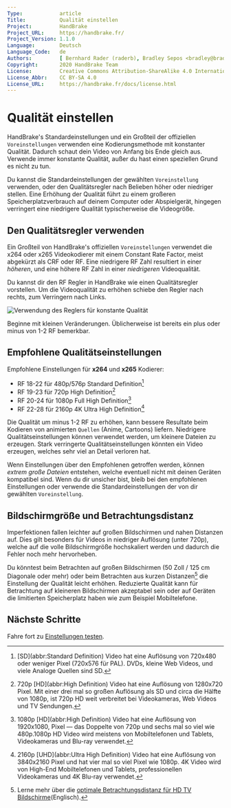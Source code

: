 ```yaml
---
Type:            article
Title:           Qualität einstellen
Project:         HandBrake
Project_URL:     https://handbrake.fr/
Project_Version: 1.1.0
Language:        Deutsch
Language_Code:   de
Authors:         [ Bernhard Rader (raderb), Bradley Sepos <bradley@bradleysepos.com> (BradleyS) ]
Copyright:       2020 HandBrake Team
License:         Creative Commons Attribution-ShareAlike 4.0 International
License_Abbr:    CC BY-SA 4.0
License_URL:     https://handbrake.fr/docs/license.html
---
```


Qualität einstellen
=================

HandBrake's Standardeinstellungen und ein Großteil der offiziellen `Voreinstellungen` verwenden eine Kodierungsmethode mit konstanter Qualität. Dadurch schaut dein Video von Anfang bis Ende gleich aus. Verwende immer konstante Qualität, außer du hast einen speziellen Grund es nicht zu tun.

Du kannst die Standardeinstellungen der gewählten `Voreinstellung` verwenden, oder den Qualitätsregler nach Belieben höher oder niedriger stellen. Eine Erhöhung der Qualität führt zu einem großeren Speicherplatzverbrauch auf deinem Computer oder Abspielgerät, hingegen verringert eine niedrigere Qualität typischerweise die Videogröße.

## Den Qualitätsregler verwenden

Ein Großteil von HandBrake's offiziellen `Voreinstellungen` verwendet die x264 oder x265 Videokodierer mit einem Constant Rate Factor, meist abgekürzt als CRF oder RF. Eine niedrigere RF Zahl resultiert in einer *höheren*, und eine höhere RF Zahl in einer *niedrigeren* Videoqualität.

Du kannst dir den RF Regler in HandBrake wie einen Qualitätsregler vorstellen. Um die Videoqualität zu erhöhen schiebe den Regler nach rechts, zum Verringern nach Links.

<!-- .system-macos -->

![Verwendung des Reglers für konstante Qualität](../../../en/images/mac/quality-control-1.1.0.png "Den Regler nach rechts verschieben erhöht die Qualität, nach Links verringert es die Qualität.")

<!-- /.system-macos -->

Beginne mit kleinen Veränderungen. Üblicherweise ist bereits ein plus oder minus von 1-2 RF bemerkbar.

## Empfohlene Qualitätseinstellungen

Empfohlene Einstellungen für **x264** und **x265** Kodierer:

- RF 18-22 für 480p/576p Standard Definition[^SD]
- RF 19-23 für 720p High Definition[^720p]
- RF 20-24 für 1080p Full High Definition[^1080p]
- RF 22-28 für 2160p 4K Ultra High Definition[^2160p]

Die Qualität um minus 1-2 RF zu erhöhen, kann bessere Resultate beim Kodieren von animierten `Quellen` (Anime, Cartoons) liefern. Niedrigere Qualitätseinstellungen können verwendet werden, um kleinere Dateien zu erzeugen. Stark verringerte Qualitätseinstellungen könnten ein Video erzeugen, welches sehr viel an Detail verloren hat.

Wenn Einstellungen über den Empfohlenen getroffen werden, können *extrem große Dateien* entstehen, welche eventuell nicht mit deinen Geräten kompatibel sind. Wenn du dir unsicher bist, bleib bei den empfohlenen Einstellungen oder verwende die Standardeinstellungen der von dir gewählten `Voreinstellung`.

## Bildschirmgröße und Betrachtungsdistanz

Imperfektionen fallen leichter auf großen Bildschirmen und nahen Distanzen auf. Dies gilt besonders für Videos in niedriger Auflösung (unter 720p), welche auf die volle Bildschirmgröße hochskaliert werden und dadurch die Fehler noch mehr hervorheben.

Du könntest beim Betrachten auf großen Bildschirmen (50 Zoll / 125 cm Diagonale oder mehr) oder beim Betrachten aus kurzen Distanzen[^viewing-distance] die Einstellung der Qualität leicht erhöhen. Reduzierte Qualität kann für Betrachtung auf kleineren Bildschirmen akzeptabel sein oder auf Geräten die limitierten Speicherplatz haben wie zum Beispiel Mobiltelefone.

<!-- .continue -->

## Nächste Schritte

<!-- .success -->

Fahre fort zu [Einstellungen testen](preview-settings.html).

<!-- /.success -->

<!-- /.continue -->

[^SD]: [SD](abbr:Standard Definition) Video hat eine Auflösung von 720x480 oder weniger Pixel (720x576 für PAL). DVDs, kleine Web Videos, und viele Analoge Quellen sind SD.

[^720p]: 720p [HD](abbr:High Definition) Video hat eine Auflösung von 1280x720 Pixel. Mit einer drei mal so großen Auflösung als SD und circa die Hälfte von 1080p, ist 720p HD weit verbreitet bei Videokameras, Web Videos und TV Sendungen.

[^1080p]: 1080p [HD](abbr:High Definition) Video hat eine Auflösung von 1920x1080, Pixel — das Doppelte von 720p und sechs mal so viel wie 480p.1080p HD Video wird meistens von Mobiltelefonen und Tablets, Videokameras und Blu-ray verwendet.

[^2160p]: 2160p [UHD](abbr:Ultra High Definition) Video hat eine Auflösung von 3840x2160 Pixel und hat vier mal so viel Pixel wie 1080p. 4K Video wird von High-End Mobiltelefonen und Tablets, professionellen Videokameras und 4K Blu-ray verwendet.

[^viewing-distance]: Lerne mehr über die [optimale Betrachtungsdistanz für HD TV Bildschirme](https://en.wikipedia.org/wiki/Optimum_HDTV_viewing_distance)(Englisch).
